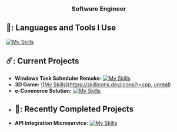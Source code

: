 
<h3 align="center">Software Engineer</h3>

## 👻: Languages and Tools I Use
[![My Skills](https://skillicons.dev/icons?i=cpp,py,lua,dotnet,cs,flask,mongodb,azure,postgres,unreal)](https://skillicons.dev)

## ☄️: Current Projects
- **Windows Task Scheduler Remake:** [![My Skills](https://skillicons.dev/icons?i=cpp,c)](https://skillicons.dev)
- **3D Game:** [![My Skills](https://skillicons.dev/icons?i=cpp, unreal)](https://skillicons.dev) 
- **e-Commerce Solution:**  [![My Skills](https://skillicons.dev/icons?i=cs,dotnet)](https://skillicons.dev) 
- ## 🐧: Recently Completed Projects
- **API Integration Microservice:**  [![My Skills](https://skillicons.dev/icons?i=py,azure,postgres)](https://skillicons.dev)

